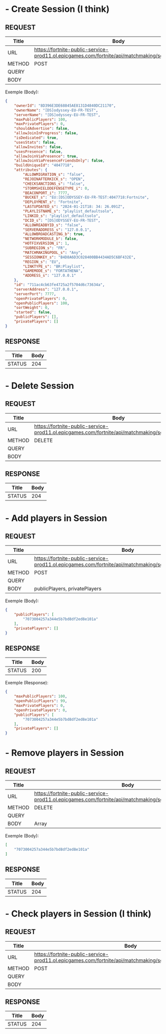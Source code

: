 # - Create Session (I think)

## REQUEST
| Title           | Body                                                                                                                 |         
| --------------- | -------------------------------------------------------------------------------------------------------------------- |
| URL             | https://fortnite-public-service-prod11.ol.epicgames.com/fortnite/api/matchmaking/session/:session_id                 |
| METHOD          | POST                                                                                                                 |
| QUERY           |                                                                                                                      |
| BODY            |                                                                                                                      |

Exemple (Body):
```json
{
    "ownerId": "8D396E3DE68845AE8131D4840DC21170",
    "ownerName": "[DS]odyssey-EU-FR-TEST",
    "serverName": "[DS]odyssey-EU-FR-TEST",
    "maxPublicPlayers": 100,
    "maxPrivatePlayers": 0,
    "shouldAdvertise": false,
    "allowJoinInProgress": false,
    "isDedicated": true,
    "usesStats": false,
    "allowInvites": false,
    "usesPresence": false,
    "allowJoinViaPresence": true,
    "allowJoinViaPresenceFriendsOnly": false,
    "buildUniqueId": "4047718",
    "attributes": {
        "ALLOWMIGRATION_s": "false",
        "REJOINAFTERKICK_s": "OPEN",
        "CHECKSANCTIONS_s": "false",
        "STORMSHIELDDEFENSETYPE_i": 0,
        "BEACONPORT_i": 7777,
        "BUCKET_s": "EU:[DS]ODYSSEY-EU-FR-TEST:4047718:Fortnite",
        "DEPLOYMENT_s": "Fortnite",
        "LASTUPDATED_s": "2024-01-21T18: 34: 26.091Z",
        "PLAYLISTNAME_s": "playlist_defaultsolo",
        "LINKID_s": "playlist_defaultsolo",
        "DCID_s": "[DS]ODYSSEY-EU-FR-TEST",
        "ALLOWREADBYID_s": "false",
        "SERVERADDRESS_s": "127.0.0.1",
        "ALLOWBROADCASTING_b": true,
        "NETWORKMODULE_b": false,
        "HOTFIXVERSION_i": 1,
        "SUBREGION_s": "FR",
        "MATCHMAKINGPOOL_s": "Any",
        "SESSIONKEY_s": "B4D8A6D3C028400BB4434AD5C6BF432E",
        "REGION_s": "EU",
        "LINKTYPE_s": "BR:Playlist",
        "GAMEMODE_s": "FORTATHENA",
        "ADDRESS_s": "127.0.0.1"
    },
    "id": "711ac4cb63fe4725a2f5704d6c73634a",
    "serverAddress": "127.0.0.1",
    "serverPort": 7777,
    "openPrivatePlayers": 0,
    "openPublicPlayers": 100,
    "sortWeight": 0,
    "started": false,
    "publicPlayers": [],
    "privatePlayers": []
}
```

## RESPONSE
| Title           | Body                                                                                                                 |         
| --------------- | -------------------------------------------------------------------------------------------------------------------- |
| STATUS          | 204                                                                                                                  |

# - Delete Session

## REQUEST
| Title           | Body                                                                                                                 |         
| --------------- | -------------------------------------------------------------------------------------------------------------------- |
| URL             | https://fortnite-public-service-prod11.ol.epicgames.com/fortnite/api/matchmaking/session/:session_id                 |
| METHOD          | DELETE                                                                                                               |
| QUERY           |                                                                                                                      |
| BODY            |                                                                                                                      |

## RESPONSE
| Title           | Body                                                                                                                 |         
| --------------- | -------------------------------------------------------------------------------------------------------------------- |
| STATUS          | 204                                                                                                                  |

# - Add players in Session

## REQUEST
| Title           | Body                                                                                                                 |         
| --------------- | -------------------------------------------------------------------------------------------------------------------- |
| URL             | https://fortnite-public-service-prod11.ol.epicgames.com/fortnite/api/matchmaking/session/:session_id/players         |
| METHOD          | POST                                                                                                                 |
| QUERY           |                                                                                                                      |
| BODY            | publicPlayers, privatePlayers                                                                                        |

Exemple (Body):
```json
{
	"publicPlayers": [
        "7073004257a344e5b7bd8df2ed8e101a"
    ],
	"privatePlayers": []
}
```

## RESPONSE
| Title           | Body                                                                                                                 |         
| --------------- | -------------------------------------------------------------------------------------------------------------------- |
| STATUS          | 200                                                                                                                  |

Exemple (Response):
```json
{
    "maxPublicPlayers": 100,
    "openPublicPlayers": 99,
    "maxPrivatePlayers": 0,
    "openPrivatePlayers": 0,
    "publicPlayers": [
        "7073004257a344e5b7bd8df2ed8e101a"
    ],
    "privatePlayers": []
}
```

# - Remove players in Session

## REQUEST
| Title           | Body                                                                                                                 |         
| --------------- | -------------------------------------------------------------------------------------------------------------------- |
| URL             | https://fortnite-public-service-prod11.ol.epicgames.com/fortnite/api/matchmaking/session/:session_id/players         |
| METHOD          | DELETE                                                                                                               |
| QUERY           |                                                                                                                      |
| BODY            | Array                                                                                                                |

Exemple (Body):
```json
[
	"7073004257a344e5b7bd8df2ed8e101a"
]
```

## RESPONSE
| Title           | Body                                                                                                                 |         
| --------------- | -------------------------------------------------------------------------------------------------------------------- |
| STATUS          | 204                                                                                                                  |

# - Check players in Session (I think)

## REQUEST
| Title           | Body                                                                                                                 |         
| --------------- | -------------------------------------------------------------------------------------------------------------------- |
| URL             | https://fortnite-public-service-prod11.ol.epicgames.com/fortnite/api/matchmaking/session/:session_id/heartbeat       |
| METHOD          | POST                                                                                                                 |
| QUERY           |                                                                                                                      |
| BODY            |                                                                                                                      |

## RESPONSE
| Title           | Body                                                                                                                 |         
| --------------- | -------------------------------------------------------------------------------------------------------------------- |
| STATUS          | 204                                                                                                                  |